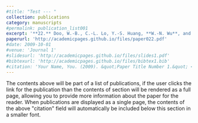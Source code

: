 ```yaml
---
#title: "Test --- "
collection: publications
category: manuscripts
#permalink: publication_list001
excerpt: '**22.** Doo, W.-B., C.-L. Lo, Y.-S. Huang, **W.-N. Wu**, and S.-Y. Wang (2023), Variations in the crustal structure and strength of plate coupling along the Ryukyu subduction zone, **Geoscience Letters**, 10(1), 46, doi:10.1186/s40562-023-00300-y.'
paperurl: 'http://academicpages.github.io/files/paper022.pdf'
#date: 2009-10-01
#venue: 'Journal 1'
#slidesurl: 'http://academicpages.github.io/files/slides1.pdf'
#bibtexurl: 'http://academicpages.github.io/files/bibtex1.bib'
#citation: 'Your Name, You. (2009). &quot;Paper Title Number 1.&quot; <i>Journal 1</i>. 1(1).'
---
```

The contents above will be part of a list of publications, if the user clicks the link for the publication than the contents of section will be rendered as a full page, allowing you to provide more information about the paper for the reader. When publications are displayed as a single page, the contents of the above "citation" field will automatically be included below this section in a smaller font.
